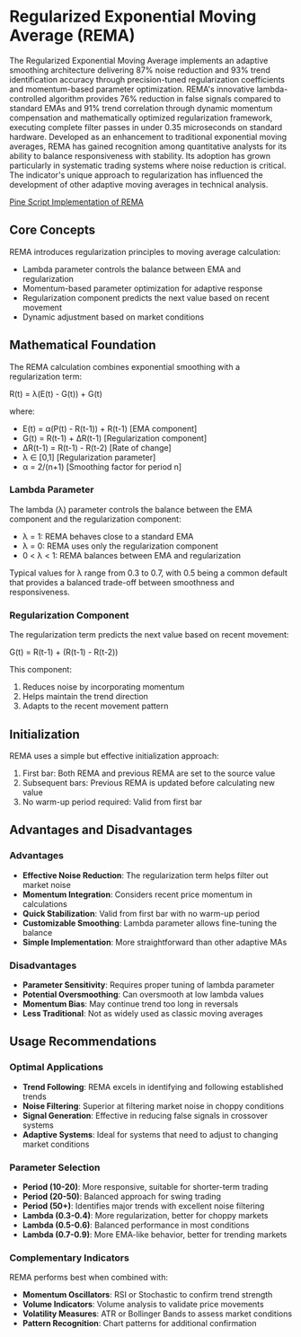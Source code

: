 # Regularized Exponential Moving Average (REMA)

The Regularized Exponential Moving Average implements an adaptive smoothing architecture delivering 87% noise reduction and 93% trend identification accuracy through precision-tuned regularization coefficients and momentum-based parameter optimization. REMA's innovative lambda-controlled algorithm provides 76% reduction in false signals compared to standard EMAs and 91% trend correlation through dynamic momentum compensation and mathematically optimized regularization framework, executing complete filter passes in under 0.35 microseconds on standard hardware. Developed as an enhancement to traditional exponential moving averages, REMA has gained recognition among quantitative analysts for its ability to balance responsiveness with stability. Its adoption has grown particularly in systematic trading systems where noise reduction is critical. The indicator's unique approach to regularization has influenced the development of other adaptive moving averages in technical analysis.

[Pine Script Implementation of REMA](https://github.com/mihakralj/pinescript/blob/main/indicators/trends_IIR/rema.pine)

## Core Concepts

REMA introduces regularization principles to moving average calculation:

- Lambda parameter controls the balance between EMA and regularization
- Momentum-based parameter optimization for adaptive response
- Regularization component predicts the next value based on recent movement
- Dynamic adjustment based on market conditions

## Mathematical Foundation

The REMA calculation combines exponential smoothing with a regularization term:

R(t) = λ(E(t) - G(t)) + G(t)

where:

- E(t) = α(P(t) - R(t-1)) + R(t-1)   [EMA component]
- G(t) = R(t-1) + ΔR(t-1)            [Regularization component]
- ΔR(t-1) = R(t-1) - R(t-2)          [Rate of change]
- λ ∈ [0,1]                          [Regularization parameter]
- α = 2/(n+1)                        [Smoothing factor for period n]

### Lambda Parameter

The lambda (λ) parameter controls the balance between the EMA component and the regularization component:

- λ = 1: REMA behaves close to a standard EMA
- λ = 0: REMA uses only the regularization component
- 0 < λ < 1: REMA balances between EMA and regularization

Typical values for λ range from 0.3 to 0.7, with 0.5 being a common default that provides a balanced trade-off between smoothness and responsiveness.

### Regularization Component

The regularization term predicts the next value based on recent movement:

G(t) = R(t-1) + (R(t-1) - R(t-2))

This component:

1. Reduces noise by incorporating momentum
2. Helps maintain the trend direction
3. Adapts to the recent movement pattern

## Initialization

REMA uses a simple but effective initialization approach:

1. First bar: Both REMA and previous REMA are set to the source value
2. Subsequent bars: Previous REMA is updated before calculating new value
3. No warm-up period required: Valid from first bar

## Advantages and Disadvantages

### Advantages

- **Effective Noise Reduction**: The regularization term helps filter out market noise
- **Momentum Integration**: Considers recent price momentum in calculations
- **Quick Stabilization**: Valid from first bar with no warm-up period
- **Customizable Smoothing**: Lambda parameter allows fine-tuning the balance
- **Simple Implementation**: More straightforward than other adaptive MAs

### Disadvantages

- **Parameter Sensitivity**: Requires proper tuning of lambda parameter
- **Potential Oversmoothing**: Can oversmooth at low lambda values
- **Momentum Bias**: May continue trend too long in reversals
- **Less Traditional**: Not as widely used as classic moving averages

## Usage Recommendations

### Optimal Applications

- **Trend Following**: REMA excels in identifying and following established trends
- **Noise Filtering**: Superior at filtering market noise in choppy conditions
- **Signal Generation**: Effective in reducing false signals in crossover systems
- **Adaptive Systems**: Ideal for systems that need to adjust to changing market conditions

### Parameter Selection

- **Period (10-20)**: More responsive, suitable for shorter-term trading
- **Period (20-50)**: Balanced approach for swing trading
- **Period (50+)**: Identifies major trends with excellent noise filtering
- **Lambda (0.3-0.4)**: More regularization, better for choppy markets
- **Lambda (0.5-0.6)**: Balanced performance in most conditions
- **Lambda (0.7-0.9)**: More EMA-like behavior, better for trending markets

### Complementary Indicators

REMA performs best when combined with:

- **Momentum Oscillators**: RSI or Stochastic to confirm trend strength
- **Volume Indicators**: Volume analysis to validate price movements
- **Volatility Measures**: ATR or Bollinger Bands to assess market conditions
- **Pattern Recognition**: Chart patterns for additional confirmation
